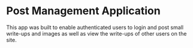 # Post Management Application

This app was built to enable authenticated users to login and post small write-ups and images as well
as view the write-ups of other users on the site.